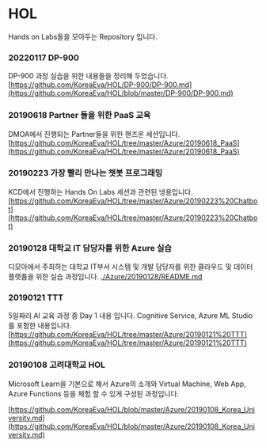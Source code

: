 # HOL
Hands on Labs들을 모아두는 Repository 입니다. 

### 20220117 DP-900
DP-900 과정 실습을 위한 내용들을 정리해 두었습니다. 
[https://github.com/KoreaEva/HOL/DP-900/DP-900.md](https://github.com/KoreaEva/HOL/blob/master/DP-900/DP-900.md) 

### 20190618 Partner 들을 위한 PaaS 교육
DMOA에서 진행되는 Partner들을 위한 핸즈온 세션입니다. 
[https://github.com/KoreaEva/HOL/tree/master/Azure/20190618_PaaS](https://github.com/KoreaEva/HOL/tree/master/Azure/20190618_PaaS) 

### 20190223 가장 빨리 만나는 챗봇 프로그래밍
KCD에서 진행하는 Hands On Labs 세션과 관련된 냉용입니다. 
[https://github.com/KoreaEva/HOL/tree/master/Azure/20190223%20Chatbot](https://github.com/KoreaEva/HOL/tree/master/Azure/20190223%20Chatbot)

### 20190128 대학교 IT 담당자를 위한 Azure 실습
디모아에서 주최하는 대학교 IT부서 시스템 및 개발 담당자를 위한 클라우드 및 데이터 플랫품을 위한 실습 과정입니다. 
[./Azure/20190128/README.md](./Azure/20190128/README.md)

### 20190121 TTT
5일짜리 AI 교육 과정 중 Day 1 내용 입니다. Cognitive Service, Azure ML Studio를 포함한 내용입니다.
[https://github.com/KoreaEva/HOL/tree/master/Azure/20190121%20TTT](https://github.com/KoreaEva/HOL/tree/master/Azure/20190121%20TTT) 

### 20190108 고려대학교 HOL
Microsoft Learn을 기본으로 해서 Azure의 소개와 Virtual Machine, Web App, Azure Functions 등을 체험 할 수 있게 구성된 과정입니다. 

[https://github.com/KoreaEva/HOL/blob/master/Azure/20190108_Korea_University.md](https://github.com/KoreaEva/HOL/blob/master/Azure/20190108_Korea_University.md)<br>